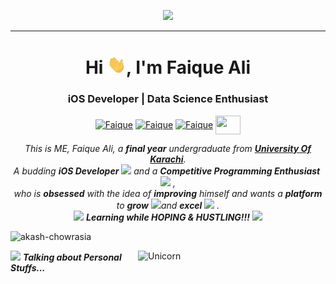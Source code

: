 <p align="center">
  <img src="https://github.com/thompsonemerson/thompsonemerson/raw/master/cover-thompson.png" height="200"/>
</p>
<hr>
<h1 align="center">Hi <img src="https://raw.githubusercontent.com/ABSphreak/ABSphreak/master/gifs/Hi.gif" width="30px">, I'm Faique Ali</h1>
<h3 align="center">iOS Developer | Data Science Enthusiast</h3>
<p align="center">
<a href="https://www.linkedin.com/in/faique-ali/" target="blank"><img align="center" src="https://cdn.jsdelivr.net/npm/simple-icons@3.0.1/icons/linkedin.svg" alt="Faique" height="30" width="40" /></a>
<a href="https://www.facebook.com/faiqsyedali/" target="blank"><img align="center" src="https://cdn.jsdelivr.net/npm/simple-icons@3.0.1/icons/facebook.svg" alt="Faique" height="30" width="40" /></a>
<a href="https://www.instagram.com/faiq_ali__" target="blank"><img align="center" src="https://cdn.jsdelivr.net/npm/simple-icons@3.0.1/icons/instagram.svg" alt="Faique" height="30" width="40" /></a>
<a href = "mailto: faiqueali017@gmail.com"><img align="center" src="https://simpleicons.org/icons/gmail.svg" height="30" width="40" /></a>
</p>
</p>


<p align="center">
  <em>
    This is ME, Faique Ali, a <b>final year</b> undergraduate from <a href="https://www.uok.edu.pk/"> <b>University Of Karachi</b></a>. <br>
    A budding <b>iOS Developer</b> <img src="https://github.com/TheDudeThatCode/TheDudeThatCode/blob/master/Assets/Developer.gif" width="30px"> and a <b>Competitive Programming Enthusiast</b>&nbsp;<img src="https://github.com/TheDudeThatCode/TheDudeThatCode/blob/master/Assets/Designer.gif" width="36px">&nbsp,<br>who is <b>obsessed</b>
    with the idea of <b>improving</b> himself and wants a <b>platform</b> to 
    <b>grow</b> <img src="https://github.com/TheDudeThatCode/TheDudeThatCode/blob/master/Assets/Rocket.gif" width="18px">and 
    <b>excel</b> <img src="https://github.com/TheDudeThatCode/TheDudeThatCode/blob/master/Assets/Medal.gif" width="20px">&nbsp.
  </em> 
  <br>
  <img src="https://media.giphy.com/media/VgCDAzcKvsR6OM0uWg/giphy.gif" width="50" /> <b><i>Learning while HOPING & HUSTLING!!!</i></b> <img src="https://media.giphy.com/media/7j2hfyeVcDtf2/giphy.gif" width="50" />
</p>

<p align="left"> <img src="https://komarev.com/ghpvc/?username=akash-chowrasia&label=Profile%20views&color=0e75b6&style=flat" alt="akash-chowrasia" /> </p>
<img align="right" width=300px alt="Unicorn" src="https://media.giphy.com/media/3ohs4BSacFKI7A717y/giphy.gif" />

<img src="https://media.giphy.com/media/ObNTw8Uzwy6KQ/giphy.gif" width="30px">&nbsp;***Talking about Personal Stuffs...***

